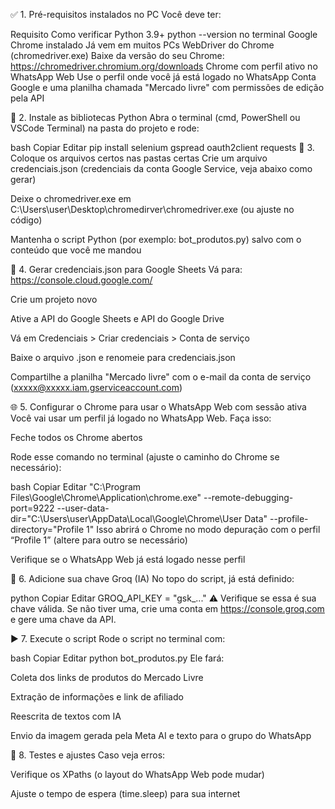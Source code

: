 ✅ 1. Pré-requisitos instalados no PC
Você deve ter:

Requisito	Como verificar
Python 3.9+	python --version no terminal
Google Chrome instalado	Já vem em muitos PCs
WebDriver do Chrome (chromedriver.exe)	Baixe da versão do seu Chrome: https://chromedriver.chromium.org/downloads
Chrome com perfil ativo no WhatsApp Web	Use o perfil onde você já está logado no WhatsApp
Conta Google e uma planilha chamada "Mercado livre" com permissões de edição pela API	

🔧 2. Instale as bibliotecas Python
Abra o terminal (cmd, PowerShell ou VSCode Terminal) na pasta do projeto e rode:

bash
Copiar
Editar
pip install selenium gspread oauth2client requests
📁 3. Coloque os arquivos certos nas pastas certas
Crie um arquivo credenciais.json (credenciais da conta Google Service, veja abaixo como gerar)

Deixe o chromedriver.exe em C:\Users\user\Desktop\chromedirver\chromedriver.exe (ou ajuste no código)

Mantenha o script Python (por exemplo: bot_produtos.py) salvo com o conteúdo que você me mandou

🔑 4. Gerar credenciais.json para Google Sheets
Vá para: https://console.cloud.google.com/

Crie um projeto novo

Ative a API do Google Sheets e API do Google Drive

Vá em Credenciais > Criar credenciais > Conta de serviço

Baixe o arquivo .json e renomeie para credenciais.json

Compartilhe a planilha "Mercado livre" com o e-mail da conta de serviço (xxxxx@xxxxx.iam.gserviceaccount.com)

🌐 5. Configurar o Chrome para usar o WhatsApp Web com sessão ativa
Você vai usar um perfil já logado no WhatsApp Web. Faça isso:

Feche todos os Chrome abertos

Rode esse comando no terminal (ajuste o caminho do Chrome se necessário):

bash
Copiar
Editar
"C:\Program Files\Google\Chrome\Application\chrome.exe" --remote-debugging-port=9222 --user-data-dir="C:\Users\user\AppData\Local\Google\Chrome\User Data" --profile-directory="Profile 1"
Isso abrirá o Chrome no modo depuração com o perfil “Profile 1” (altere para outro se necessário)

Verifique se o WhatsApp Web já está logado nesse perfil

🧠 6. Adicione sua chave Groq (IA)
No topo do script, já está definido:

python
Copiar
Editar
GROQ_API_KEY = "gsk_..."
⚠️ Verifique se essa é sua chave válida. Se não tiver uma, crie uma conta em https://console.groq.com e gere uma chave da API.

▶️ 7. Execute o script
Rode o script no terminal com:

bash
Copiar
Editar
python bot_produtos.py
Ele fará:

Coleta dos links de produtos do Mercado Livre

Extração de informações e link de afiliado

Reescrita de textos com IA

Envio da imagem gerada pela Meta AI e texto para o grupo do WhatsApp

🧪 8. Testes e ajustes
Caso veja erros:

Verifique os XPaths (o layout do WhatsApp Web pode mudar)

Ajuste o tempo de espera (time.sleep) para sua internet
